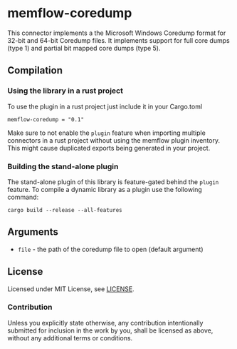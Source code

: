 # memflow-coredump

This connector implements a the Microsoft Windows Coredump format for 32-bit and 64-bit Coredump files. It implements support for full core dumps (type 1) and partial bit mapped core dumps (type 5).

## Compilation

### Using the library in a rust project

To use the plugin in a rust project just include it in your Cargo.toml

```
memflow-coredump = "0.1"
```

Make sure to not enable the `plugin` feature when importing multiple
connectors in a rust project without using the memflow plugin inventory.
This might cause duplicated exports being generated in your project.

### Building the stand-alone plugin

The stand-alone plugin of this library is feature-gated behind the `plugin` feature.
To compile a dynamic library as a plugin use the following command:

```cargo build --release --all-features```

## Arguments

- `file` - the path of the coredump file to open (default argument)

## License

Licensed under MIT License, see [LICENSE](LICENSE).

### Contribution

Unless you explicitly state otherwise, any contribution intentionally submitted for inclusion in the work by you, shall be licensed as above, without any additional terms or conditions.

